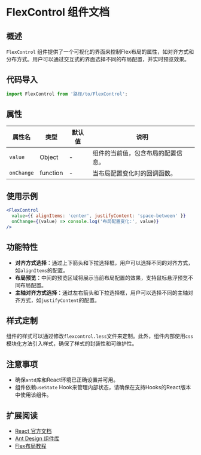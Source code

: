 # FlexControl 组件文档

## 概述

`FlexControl` 组件提供了一个可视化的界面来控制Flex布局的属性，如对齐方式和分布方式。用户可以通过交互式的界面选择不同的布局配置，并实时预览效果。

## 代码导入

```javascript
import FlexControl from '路径/to/FlexControl';
```

## 属性

| 属性名        | 类型       | 默认值 | 说明                |
|------------|----------|-----|-------------------|
| `value`    | Object   | -   | 组件的当前值，包含布局的配置信息。 |
| `onChange` | function | -   | 当布局配置变化时的回调函数。    |

## 使用示例

```jsx
<FlexControl
  value={{ alignItems: 'center', justifyContent: 'space-between' }}
  onChange={(value) => console.log('布局配置变化:', value)}
/>
```

## 功能特性

- **对齐方式选择**：通过上下箭头和下拉选择框，用户可以选择不同的对齐方式，如`alignItems`的配置。
- **布局预览**：中间的预览区域将展示当前布局配置的效果，支持鼠标悬浮预览不同布局配置。
- **主轴对齐方式选择**：通过左右箭头和下拉选择框，用户可以选择不同的主轴对齐方式，如`justifyContent`的配置。

## 样式定制

组件的样式可以通过修改`flexcontrol.less`文件来定制。此外，组件内部使用`css`模块化方法引入样式，确保了样式的封装性和可维护性。

## 注意事项

- 确保`antd`库和React环境已正确设置并可用。
- 组件依赖`useState` Hook来管理内部状态，请确保在支持Hooks的React版本中使用该组件。

## 扩展阅读

- [React 官方文档](https://reactjs.org/)
- [Ant Design 组件库](https://ant.design/)
- [Flex布局教程](https://css-tricks.com/snippets/css/a-guide-to-flexbox/)

```
